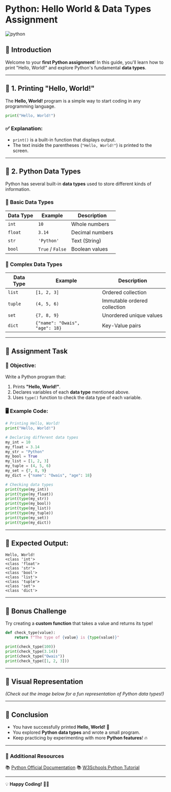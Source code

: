 # Python: Hello World & Data Types Assignment

![python](https://github.com/user-attachments/assets/f85d05aa-b006-4934-b5bf-a7645f8b3a81)


## 🐍 Introduction
Welcome to your **first Python assignment**! In this guide, you'll learn how to print "Hello, World!" and explore Python's fundamental **data types**.

---

## 📌 1. Printing "Hello, World!"
The **Hello, World!** program is a simple way to start coding in any programming language.

```python
print("Hello, World!")
```

### ✅ Explanation:
- `print()` is a built-in function that displays output.
- The text inside the parentheses (`"Hello, World!"`) is printed to the screen.

---

## 📌 2. Python Data Types
Python has several built-in **data types** used to store different kinds of information.

### 🔹 **Basic Data Types**
| Data Type | Example | Description |
|-----------|---------|-------------|
| `int` | `10` | Whole numbers |
| `float` | `3.14` | Decimal numbers |
| `str` | `'Python'` | Text (String) |
| `bool` | `True` / `False` | Boolean values |

### 🔹 **Complex Data Types**
| Data Type | Example | Description |
|-----------|---------|-------------|
| `list` | `[1, 2, 3]` | Ordered collection |
| `tuple` | `(4, 5, 6)` | Immutable ordered collection |
| `set` | `{7, 8, 9}` | Unordered unique values |
| `dict` | `{"name": "Owais", "age": 18}` | Key-Value pairs |

---

## 📝 **Assignment Task**
### 🎯 **Objective:**
Write a Python program that:
1. Prints **"Hello, World!"**.
2. Declares variables of each **data type** mentioned above.
3. Uses `type()` function to check the data type of each variable.

### 🖥 **Example Code:**
```python
# Printing Hello, World!
print("Hello, World!")

# Declaring different data types
my_int = 10
my_float = 3.14
my_str = "Python"
my_bool = True
my_list = [1, 2, 3]
my_tuple = (4, 5, 6)
my_set = {7, 8, 9}
my_dict = {"name": "Owais", "age": 18}

# Checking data types
print(type(my_int))
print(type(my_float))
print(type(my_str))
print(type(my_bool))
print(type(my_list))
print(type(my_tuple))
print(type(my_set))
print(type(my_dict))
```

---

## 📌 Expected Output:
```shell
Hello, World!
<class 'int'>
<class 'float'>
<class 'str'>
<class 'bool'>
<class 'list'>
<class 'tuple'>
<class 'set'>
<class 'dict'>
```

---

## 🎯 **Bonus Challenge**
Try creating a **custom function** that takes a value and returns its type!

```python
def check_type(value):
    return f"The type of {value} is {type(value)}"

print(check_type(100))
print(check_type(3.14))
print(check_type("Owais"))
print(check_type([1, 2, 3]))
```

---

## 📸 Visual Representation
_(Check out the image below for a fun representation of Python data types!)_

---

## 🚀 Conclusion
- You have successfully printed **Hello, World!** 🎉
- You explored **Python data types** and wrote a small program.
- Keep practicing by experimenting with more **Python features**! 🔥

---

### 🔗 **Additional Resources**
📚 [Python Official Documentation](https://docs.python.org/3/)
📚 [W3Schools Python Tutorial](https://www.w3schools.com/python/)

---

💡 **Happy Coding!** 🐍🚀

